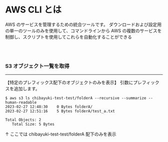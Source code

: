 # AWS CLI とは

AWS のサービスを管理するための統合ツールです。 ダウンロードおよび設定用の単一のツールのみを使用して、コマンドラインから AWS の複数のサービスを制御し、スクリプトを使用してこれらを自動化することができる

<br><br>

### S3 オブジェクト一覧を取得

---

【特定のプレフィックス配下のオブジェクトのみを表示】
引数にプレフィックスを追加します。

```shell
$ aws s3 ls chibayuki-test-test/folderA --recursive --summarize --human-readable
2023-02-27 12:48:30    0 Bytes folderA/
2023-02-27 12:51:16    5 Bytes folderA/test_a.txt

Total Objects: 2
   Total Size: 5 Bytes
```

↑ ここでは chibayuki-test-test/folderA 配下のみを表示
